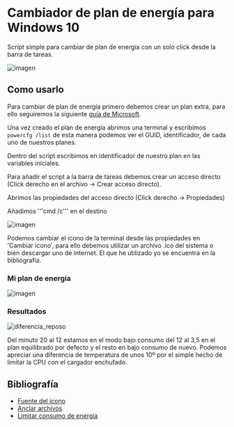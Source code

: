 # Cambiador de plan de energía para Windows 10
Script simple para cambiar de plan de energía con un solo click desde la barra de tareas.

![imagen](https://github.com/ismeh/w10_cambiar_plan_energia/assets/81519191/af5e5721-18cc-4406-b20e-6ccc9c42c974)




## Como usarlo
Para cambiar de plan de energía primero debemos crear un plan extra, para ello seguiremos la siguiente [guía de Microsoft](https://learn.microsoft.com/es-es/windows-hardware/manufacture/desktop/create-a-custom-power-plan-technicalreference?view=windows-11#creating-a-customized-power-plan).

Una vez creado el plan de energía abrimos una terminal y escribimos ```powercfg /list``` de esta manera podemos ver el GUID, identificador, de cada uno de nuestros planes.

Dentro del script escribimos en identificador de nuestro plan en las variables iniciales.

Para añadir el script a la barra de tareas debemos crear un acceso directo (Click derecho en el archivo -> Crear acceso directo).

Abrimos las propiedades del acceso directo (Click derecho -> Propiedades)

Añadimos '''cmd /c''' en el destino

![imagen](https://github.com/ismeh/w10_cambiar_plan_energia/assets/81519191/1a615e47-54f3-4a60-bb38-53b1f34bc7cc)

Podemos cambiar el icono de la terminal desde las propiedades en 'Cambiar icono', para ello debemos utilizar un archivo .ico del sistema o bien descargar uno de internet. El que he utilizado yo se encuentra en la bibliografía.


### Mi plan de energía
![imagen](https://github.com/ismeh/w10_cambiar_plan_energia/assets/81519191/607849e6-14d5-46fe-bd86-ec89d05fa38a)

### Resultados
![diferencia_reposo](https://github.com/ismeh/w10_cambiar_plan_energia/assets/81519191/645a863b-afb0-4f4e-b109-e12b6448cd75)

Del minuto 20 al 12 estamos en el modo bajo consumo del 12 al 3,5 en el plan equilibrado por defecto y el resto en bajo consumo de nuevo. Podemos apreciar una diferencia de temperatura de unos 10º por el simple hecho de limitar la CPU con el cargador enchufado.

## Bibliografía
- [Fuente del icono](https://icon-icons.com/download/41592/ICO/512/)
- [Anclar archivos](https://answers.microsoft.com/es-es/windows/forum/all/como-anclar-un-acceso-directo-que-da-a-un-archivo/4f9b0800-f0b2-44a3-b32c-8772aeb091a9)
- [Limitar consumo de energía](https://www.youtube.com/watch?v=Hgx0Q7Yjfis)
	
